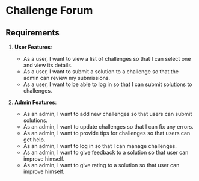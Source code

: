 # Challenge Forum  

## Requirements  

1. **User Features**:  
   - As a user, I want to view a list of challenges so that I can select one and view its details.  
   - As a user, I want to submit a solution to a challenge so that the admin can review my submissions.  
   - As a user, I want to be able to log in so that I can submit solutions to challenges.  

2. **Admin Features**:  
   - As an admin, I want to add new challenges so that users can submit solutions.  
   - As an admin, I want to update challenges so that I can fix any errors.  
   - As an admin, I want to provide tips for challenges so that users can get help.  
   - As an admin, I want to log in so that I can manage challenges.  
   - As an admin, I want to give feedback to a solution so that user can improve himself.
   - As an admin, I want to give rating to a solution so that user can improve himself.

 